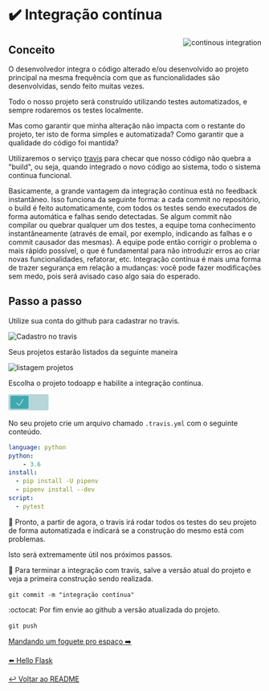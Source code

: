 # :heavy_check_mark: Integração contínua

<p align="center">
  <img style="float: right;" src="/imgs/ci.jpg" alt="continous integration"/>
</p>

## Conceito

O desenvolvedor integra o código alterado e/ou desenvolvido ao projeto principal na mesma frequência com que as funcionalidades são desenvolvidas, sendo feito muitas vezes.

Todo o nosso projeto será construído utilizando testes automatizados, e sempre rodaremos os testes localmente.

Mas como garantir que minha alteração não impacta com o restante do projeto, ter isto de forma simples e automatizada?
Como garantir que a qualidade do código foi mantida?

Utilizaremos o serviço [travis](https://travis-ci.org/) para checar que nosso código não quebra a "build", ou seja, quando integrado o novo código ao sistema, todo o sistema continua funcional.

Basicamente, a grande vantagem da integração contínua está no feedback instantâneo. Isso funciona da seguinte forma: a cada commit no repositório, o build é feito automaticamente, com todos os testes sendo executados de forma automática e falhas sendo detectadas. Se algum commit não compilar ou quebrar qualquer um dos testes, a equipe toma conhecimento instantâneamente (através de email, por exemplo, indicando as falhas e o commit causador das mesmas). A equipe pode então corrigir o problema o mais rápido possível, o que é fundamental para não introduzir erros ao criar novas funcionalidades, refatorar, etc. Integração contínua é mais uma forma de trazer segurança em relação a mudanças: você pode fazer modificações sem medo, pois será avisado caso algo saia do esperado.

## Passo a passo

Utilize sua conta do github para cadastrar no travis.

![Cadastro no travis](imgs/cadastro_travis.png "Cadastro no travis")

Seus projetos estarão listados da seguinte maneira

![listagem projetos](imgs/projetos_travis.png "projetos travis")

Escolha o projeto todoapp e habilite a integração contínua.

![habilita projeto](imgs/habilitar_travis.png "habilitar travis")

No seu projeto crie um arquivo chamado `.travis.yml` com o seguinte conteúdo.

```yaml
language: python
python:
    - 3.6
install:
  - pip install -U pipenv
  - pipenv install --dev
script:
  - pytest
```

:tada: Pronto, a partir de agora, o travis irá rodar todos os testes do seu projeto de forma automatizada e indicará se a construção do mesmo está com problemas.

Isto será extremamente útil nos próximos passos.

:floppy_disk: Para terminar a integração com travis, salve a versão atual do projeto e veja a primeira construção sendo realizada.

`git commit -m "integração contínua"`

:octocat: Por fim envie ao github a versão atualizada do projeto.

`git push`

[Mandando um foguete pro espaço :arrow_right:](deploy.md)

[:arrow_left: Hello Flask](hello_flask.md)

[:leftwards_arrow_with_hook: Voltar ao README ](README.md)
